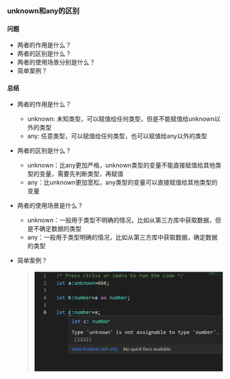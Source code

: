 ### unknown和any的区别

#### 问题
- 两者的作用是什么？
- 两者的区别是什么？
- 两者的使用场景分别是什么？
- 简单案例？

#### 总结
- 两者的作用是什么？
  - unknown: 未知类型，可以赋值给任何类型，但是不能赋值给unknown以外的类型
  - any: 任意类型，可以赋值给任何类型，也可以赋值给any以外的类型
  
- 两者的区别是什么？
  - unknown：比any更加严格，unknown类型的变量不能直接赋值给其他类型的变量，需要先判断类型，再赋值
  - any：比unknown更加宽松，any类型的变量可以直接赋值给其他类型的变量

- 两者的使用场景是什么？
  - unknown：一般用于类型不明确的情况，比如从第三方库中获取数据，但是不确定数据的类型
  - any：一般用于类型明确的情况，比如从第三方库中获取数据，确定数据的类型

- 简单案例？
  > ![图 0](../images/b46227c4eb14e28e882e40e821024471cb0511b803403e09f1f44cf78c07ba0a.png)  
